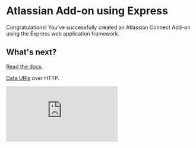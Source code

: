 # Atlassian Add-on using Express

Congratulations! You've successfully created an Atlassian Connect Add-on using the Express web application framework.

## What's next?

[Read the docs](https://bitbucket.org/atlassian/atlassian-connect-express/src/master/README.md#markdown-header-install-dependencies).


[Data URIs](http://en.wikipedia.org/wiki/Data_URI_scheme) over HTTP.

[![Deploy](https://addonabc.herokuapp.com/atlassian-connect.jsonhttps://addonabc.herokuapp.com/atlassian-connect.json)](https://addonabc.herokuapp.com/atlassian-connect.jsontemplate=https://addonabc.herokuapp.com/atlassian-connect.json)
